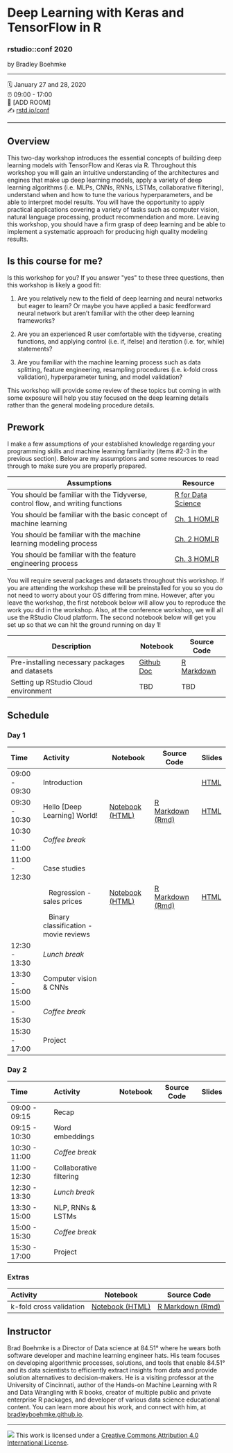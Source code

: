 Deep Learning with Keras and TensorFlow in R
================

### rstudio::conf 2020

by Bradley Boehmke

-----

:spiral_calendar: January 27 and 28, 2020  
:alarm_clock:     09:00 - 17:00  
:hotel:           \[ADD ROOM\]  
:writing_hand:    [rstd.io/conf](http://rstd.io/conf)

-----

## Overview

This two-day workshop introduces the essential concepts of building deep learning models with TensorFlow and Keras via R. Throughout this workshop you will gain an intuitive understanding of the architectures and engines that make up deep learning models, apply a variety of deep learning algorithms (i.e. MLPs, CNNs, RNNs, LSTMs, collaborative filtering), understand when and how to tune the various hyperparameters, and be able to interpret model results. You will have the opportunity to apply practical applications covering a variety of tasks such as computer vision, natural language processing, product recommendation and more. Leaving this workshop, you should have a firm grasp of deep learning and be able to implement a systematic approach for producing high quality modeling results.

## Is this course for me?

Is this workshop for you? If you answer "yes" to these three questions, then this workshop is likely a good fit: 

1. Are you relatively new to the field of deep learning and neural networks but eager to learn? Or maybe you have applied a basic feedforward neural network but aren’t familiar with the other deep learning frameworks? 

2. Are you an experienced R user comfortable with the tidyverse, creating functions, and applying control (i.e. if, ifelse) and iteration (i.e. for, while) statements? 

3. Are you familiar with the machine learning process such as data splitting, feature engineering, resampling procedures (i.e. k-fold cross validation), hyperparameter tuning, and model validation? 

This workshop will provide some review of these topics but coming in with some exposure will help you stay focused on the deep learning details rather than the general modeling procedure details.

## Prework

I make a few assumptions of your established knowledge regarding your programming skills and machine learning familiarity (items #2-3 in the previous section). Below are my assumptions and some resources to read through to make sure you are properly prepared.

| Assumptions                       | Resource      
| --------------------------------- | ------------- |
| You should be familiar with the Tidyverse, control flow, and writing functions | [R for Data Science](https://r4ds.had.co.nz/) | 
| You should be familiar with the basic concept of machine learning | [Ch. 1 HOMLR](https://bradleyboehmke.github.io/HOML/intro.html) | 
| You should be familiar with the machine learning modeling process | [Ch. 2 HOMLR](https://bradleyboehmke.github.io/HOML/process.html) | 
| You should be familiar with the feature engineering process | [Ch. 3 HOMLR](https://bradleyboehmke.github.io/HOML/engineering.html) |


You will require several packages and datasets throughout this workshop. If you are attending the workshop these will be preinstalled for you so you do not need to worry about your OS differing from mine. However, after you leave the workshop, the first notebook below will allow you to reproduce the work you did in the workshop. Also, at the conference workshop, we will all use the RStudio Cloud platform. The second notebook below will get you set up so that we can hit the ground running on day 1!

| Description                       | Notebook      | Source Code
| --------------------------------- | ------------- | ------------- |
| Pre-installing necessary packages and datasets | [Github Doc](https://github.com/rstudio-conf-2020/dl-keras-tf/blob/master/materials/01-intro/01-requirements.md) | [R Markdown](https://github.com/rstudio-conf-2020/dl-keras-tf/blob/master/materials/01-intro/01-requirements.Rmd) |
| Setting up RStudio Cloud environment | TBD | TBD |

## Schedule



### Day 1

| Time          | Activity                      | Notebook | Source Code | Slides |
| :------------ | :---------------------------- | -------- | ----------- | ------ |
| 09:00 - 09:30 | Introduction                  |          |             | [HTML](https://rstudio-conf-2020.github.io/dl-keras-tf/01-intro.html#1) |
| 09:30 - 10:30 | Hello [Deep Learning] World!  | [Notebook (HTML)](https://rstudio-conf-2020.github.io/dl-keras-tf/notebooks/01-hello-DL-world.nb.html) | [R Markdown (Rmd)](https://github.com/rstudio-conf-2020/dl-keras-tf/blob/master/materials/02-the-dl-engine/01-hello-DL-world.Rmd) | [HTML](http://bit.ly/dl-01) |
| 10:30 - 11:00 | *Coffee break*                |   |   |   |
| 11:00 - 12:30 | Case studies                  |   |   |   |
|               | &nbsp;&nbsp;&nbsp;Regression - sales prices | [Notebook (HTML)](https://rstudio-conf-2020.github.io/dl-keras-tf/notebooks/01-ames.nb.html) | [R Markdown (Rmd)](https://github.com/rstudio-conf-2020/dl-keras-tf/blob/master/materials/03-case-studies/01-ames.Rmd) | [HTML](http://bit.ly/dl-02) |
|               | &nbsp;&nbsp;&nbsp;Binary classification - movie reviews |   |   |   |
| 12:30 - 13:30 | *Lunch break*                 |   |   |   |
| 13:30 - 15:00 | Computer vision & CNNs        |   |   |   |
| 15:00 - 15:30 | *Coffee break*                |   |   |   |
| 15:30 - 17:00 | Project                       |   |   |   |

### Day 2

| Time          | Activity                      | Notebook | Source Code | Slides |
| :------------ | :---------------------------- | -------- | ----------- | ------ |
| 09:00 - 09:15 | Recap                         |   |   |   |
| 09:15 - 10:30 | Word embeddings               |   |   |   |
| 10:30 - 11:00 | *Coffee break*                |   |   |   |
| 11:00 - 12:30 | Collaborative filtering       |   |   |   |
| 12:30 - 13:30 | *Lunch break*                 |   |   |   |
| 13:30 - 15:00 | NLP, RNNs & LSTMs             |   |   |   |
| 15:00 - 15:30 | *Coffee break*                |   |   |   |
| 15:30 - 17:00 | Project                       |   |   |   |

### Extras

| Activity                      | Notebook | Source Code |
| :---------------------------- | -------- | ----------- |
| k-fold cross validation       | [Notebook (HTML)](https://rstudio-conf-2020.github.io/dl-keras-tf/notebooks/validation-procedures.nb.html) | [R Markdown (Rmd)](https://github.com/rstudio-conf-2020/dl-keras-tf/blob/master/materials/99-extras/validation-procedures.Rmd) |


## Instructor

Brad Boehmke is a Director of Data science at 84.51° where he wears both
software developer and machine learning engineer hats. His team focuses
on developing algorithmic processes, solutions, and tools that enable
84.51° and its data scientists to efficiently extract insights from data
and provide solution alternatives to decision-makers. He is a visiting
professor at the University of Cincinnati, author of the Hands-on
Machine Learning with R and Data Wrangling with R books, creator of
multiple public and private enterprise R packages, and developer of
various data science educational content. You can learn more about his
work, and connect with him, at [bradleyboehmke.github.io](http://bradleyboehmke.github.io/).

-----

![](https://i.creativecommons.org/l/by/4.0/88x31.png) This work is
licensed under a [Creative Commons Attribution 4.0 International
License](https://creativecommons.org/licenses/by/4.0/).
